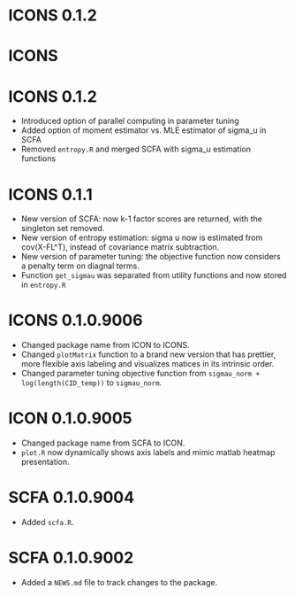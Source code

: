 # ICONS 0.1.2

# ICONS

# ICONS 0.1.2
* Introduced option of parallel computing in parameter tuning
* Added option of moment estimator vs. MLE estimator of sigma_u in SCFA
* Removed `entropy.R` and merged SCFA with sigma_u estimation functions

# ICONS 0.1.1
* New version of SCFA: now k-1 factor scores are returned, with the singleton set removed.
* New version of entropy estimation: sigma u now is estimated from cov(X-FL^T), instead of covariance matrix subtraction.
* New version of parameter tuning: the objective function now considers a penalty term on diagnal terms.
* Function `get_sigmau` was separated from utility functions and now stored in `entropy.R` 

# ICONS 0.1.0.9006
* Changed package name from ICON to ICONS.
* Changed `plotMatrix` function to a brand new version that has prettier, more flexible axis labeling and visualizes matices in its intrinsic order.
* Changed parameter tuning objective function from `sigmau_norm + log(length(CID_temp))` to `sigmau_norm`.


# ICON 0.1.0.9005

* Changed package name from SCFA to ICON.
* `plot.R` now dynamically shows axis labels and mimic matlab heatmap presentation.

# SCFA 0.1.0.9004

* Added `scfa.R`.

# SCFA 0.1.0.9002

* Added a `NEWS.md` file to track changes to the package.
